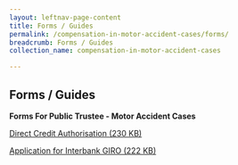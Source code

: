 ```yaml
---
layout: leftnav-page-content
title: Forms / Guides
permalink: /compensation-in-motor-accident-cases/forms/
breadcrumb: Forms / Guides
collection_name: compensation-in-motor-accident-cases

---
```


Forms / Guides
---

**Forms For Public Trustee - Motor Accident Cases**

[Direct Credit Authorisation (230 KB)](https://www.mlaw.gov.sg/content/dam/minlaw/pto/assets/documents/Direct%20Credit%20Authorization%20App%20form%20revised%20July%202017.pdf)

[Application for Interbank GIRO (222 KB)](https://www.mlaw.gov.sg/content/dam/minlaw/pto/assets/documents/Direct%20Debit%20Application%20Form%20rev%20July%2017.pdf)
